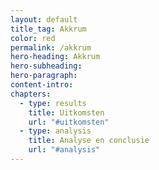 ```yaml
---
layout: default
title_tag: Akkrum
color: red
permalink: /akkrum
hero-heading: Akkrum
hero-subheading:
hero-paragraph:
content-intro:
chapters:
  - type: results
    title: Uitkomsten
    url: "#uitkomsten"
  - type: analysis
    title: Analyse en conclusie
    url: "#analysis"
---
```


<div id="uitkomsten"></div>



<div id="analysis"></div>
